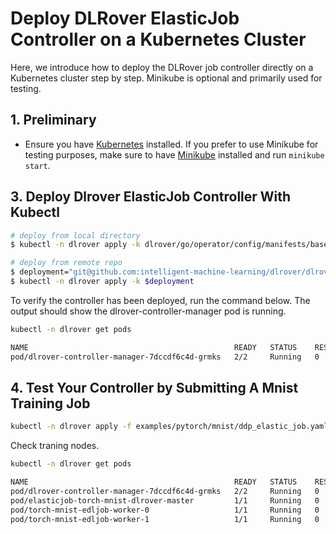 # Deploy DLRover ElasticJob Controller on a Kubernetes Cluster

Here, we introduce how to deploy the DLRover job controller directly on a
Kubernetes cluster step by step. Minikube is optional and primarily used for testing.

## 1. Preliminary

- Ensure you have [Kubernetes](https://kubernetes.io/docs/home/) installed.
If you prefer to use Minikube for testing purposes, make sure to have [Minikube](https://minikube.sigs.k8s.io/docs/start/)
installed and run `minikube start`.

## 3. Deploy Dlrover ElasticJob Controller With Kubectl

```bash
# deploy from local directory
$ kubectl -n dlrover apply -k dlrover/go/operator/config/manifests/bases

# deploy from remote repo
$ deployment="git@github.com:intelligent-machine-learning/dlrover/dlrover/go/operator/config/manifests/bases/?ref=master"
$ kubectl -n dlrover apply -k $deployment
```

To verify the controller has been deployed, run the command below.
The output should show the dlrover-controller-manager pod is running.

```bash
kubectl -n dlrover get pods
```

```bash
NAME                                              READY   STATUS    RESTARTS   AGE
pod/dlrover-controller-manager-7dccdf6c4d-grmks   2/2     Running   0          6m46s
```

## 4. Test Your Controller by Submitting A Mnist Training Job

```bash
kubectl -n dlrover apply -f examples/pytorch/mnist/ddp_elastic_job.yaml
```

Check traning nodes.

```bash
kubectl -n dlrover get pods
```

```bash
NAME                                              READY   STATUS    RESTARTS   AGE
pod/dlrover-controller-manager-7dccdf6c4d-grmks   2/2     Running   0          4h49m
pod/elasticjob-torch-mnist-dlrover-master         1/1     Running   0          4h42m
pod/torch-mnist-edljob-worker-0                   1/1     Running   0          4h42m
pod/torch-mnist-edljob-worker-1                   1/1     Running   0          4h42m
```
